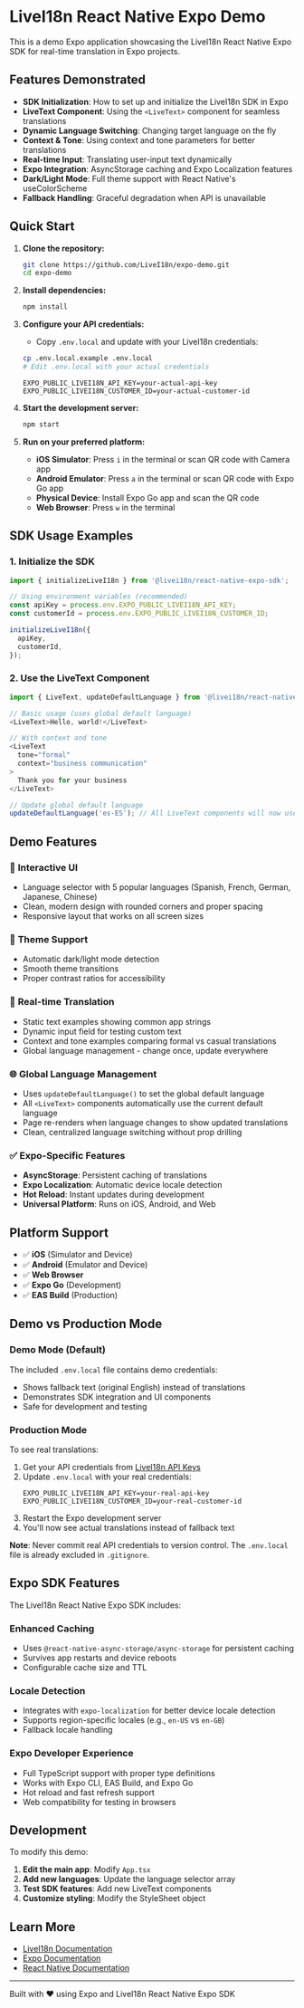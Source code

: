 # LiveI18n React Native Expo Demo

This is a demo Expo application showcasing the LiveI18n React Native Expo SDK for real-time translation in Expo projects.

## Features Demonstrated

- **SDK Initialization**: How to set up and initialize the LiveI18n SDK in Expo
- **LiveText Component**: Using the `<LiveText>` component for seamless translations
- **Dynamic Language Switching**: Changing target language on the fly
- **Context & Tone**: Using context and tone parameters for better translations
- **Real-time Input**: Translating user-input text dynamically
- **Expo Integration**: AsyncStorage caching and Expo Localization features
- **Dark/Light Mode**: Full theme support with React Native's useColorScheme
- **Fallback Handling**: Graceful degradation when API is unavailable

## Quick Start

1. **Clone the repository:**
   ```bash
   git clone https://github.com/LiveI18n/expo-demo.git
   cd expo-demo
   ```

2. **Install dependencies:**
   ```bash
   npm install
   ```

3. **Configure your API credentials:**
   - Copy `.env.local` and update with your LiveI18n credentials:
   ```bash
   cp .env.local.example .env.local 
   # Edit .env.local with your actual credentials
   ```
   
   ```env
   EXPO_PUBLIC_LIVEI18N_API_KEY=your-actual-api-key
   EXPO_PUBLIC_LIVEI18N_CUSTOMER_ID=your-actual-customer-id
   ```

4. **Start the development server:**
   ```bash
   npm start
   ```

5. **Run on your preferred platform:**
   - **iOS Simulator**: Press `i` in the terminal or scan QR code with Camera app
   - **Android Emulator**: Press `a` in the terminal or scan QR code with Expo Go app
   - **Physical Device**: Install Expo Go app and scan the QR code
   - **Web Browser**: Press `w` in the terminal

## SDK Usage Examples

### 1. Initialize the SDK

```typescript
import { initializeLiveI18n } from '@livei18n/react-native-expo-sdk';

// Using environment variables (recommended)
const apiKey = process.env.EXPO_PUBLIC_LIVEI18N_API_KEY;
const customerId = process.env.EXPO_PUBLIC_LIVEI18N_CUSTOMER_ID;

initializeLiveI18n({
  apiKey,
  customerId,
});
```

### 2. Use the LiveText Component

```typescript
import { LiveText, updateDefaultLanguage } from '@livei18n/react-native-expo-sdk';

// Basic usage (uses global default language)
<LiveText>Hello, world!</LiveText>

// With context and tone
<LiveText 
  tone="formal"
  context="business communication"
>
  Thank you for your business
</LiveText>

// Update global default language
updateDefaultLanguage('es-ES'); // All LiveText components will now use Spanish on re-render
```

## Demo Features

### 📱 **Interactive UI**
- Language selector with 5 popular languages (Spanish, French, German, Japanese, Chinese)
- Clean, modern design with rounded corners and proper spacing
- Responsive layout that works on all screen sizes

### 🎨 **Theme Support**
- Automatic dark/light mode detection
- Smooth theme transitions
- Proper contrast ratios for accessibility

### 🔄 **Real-time Translation**
- Static text examples showing common app strings
- Dynamic input field for testing custom text
- Context and tone examples comparing formal vs casual translations
- Global language management - change once, update everywhere

### 🌐 **Global Language Management**
- Uses `updateDefaultLanguage()` to set the global default language
- All `<LiveText>` components automatically use the current default language
- Page re-renders when language changes to show updated translations
- Clean, centralized language switching without prop drilling

### ✅ **Expo-Specific Features**
- **AsyncStorage**: Persistent caching of translations
- **Expo Localization**: Automatic device locale detection
- **Hot Reload**: Instant updates during development
- **Universal Platform**: Runs on iOS, Android, and Web

## Platform Support

- ✅ **iOS** (Simulator and Device)
- ✅ **Android** (Emulator and Device) 
- ✅ **Web Browser**
- ✅ **Expo Go** (Development)
- ✅ **EAS Build** (Production)

## Demo vs Production Mode

### Demo Mode (Default)
The included `.env.local` file contains demo credentials:
- Shows fallback text (original English) instead of translations
- Demonstrates SDK integration and UI components
- Safe for development and testing

### Production Mode
To see real translations:
1. Get your API credentials from [LiveI18n API Keys](https://dashboard.livei18n.com/api-keys)
2. Update `.env.local` with your real credentials:
   ```env
   EXPO_PUBLIC_LIVEI18N_API_KEY=your-real-api-key
   EXPO_PUBLIC_LIVEI18N_CUSTOMER_ID=your-real-customer-id
   ```
3. Restart the Expo development server
4. You'll now see actual translations instead of fallback text

**Note**: Never commit real API credentials to version control. The `.env.local` file is already excluded in `.gitignore`.

## Expo SDK Features

The LiveI18n React Native Expo SDK includes:

### Enhanced Caching
- Uses `@react-native-async-storage/async-storage` for persistent caching
- Survives app restarts and device reboots
- Configurable cache size and TTL

### Locale Detection
- Integrates with `expo-localization` for better device locale detection
- Supports region-specific locales (e.g., `en-US` vs `en-GB`)
- Fallback locale handling

### Expo Developer Experience
- Full TypeScript support with proper type definitions
- Works with Expo CLI, EAS Build, and Expo Go
- Hot reload and fast refresh support
- Web compatibility for testing in browsers

## Development

To modify this demo:

1. **Edit the main app**: Modify `App.tsx`
2. **Add new languages**: Update the language selector array
3. **Test SDK features**: Add new LiveText components
4. **Customize styling**: Modify the StyleSheet object

## Learn More

- [LiveI18n Documentation](https://docs.livei18n.com)
- [Expo Documentation](https://docs.expo.dev/)
- [React Native Documentation](https://reactnative.dev/)

---

Built with ❤️ using Expo and LiveI18n React Native Expo SDK
